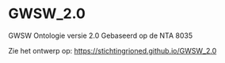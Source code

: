 # GWSW_2.0
GWSW Ontologie versie 2.0
Gebaseerd op de NTA 8035

Zie het ontwerp op: https://stichtingrioned.github.io/GWSW_2.0
